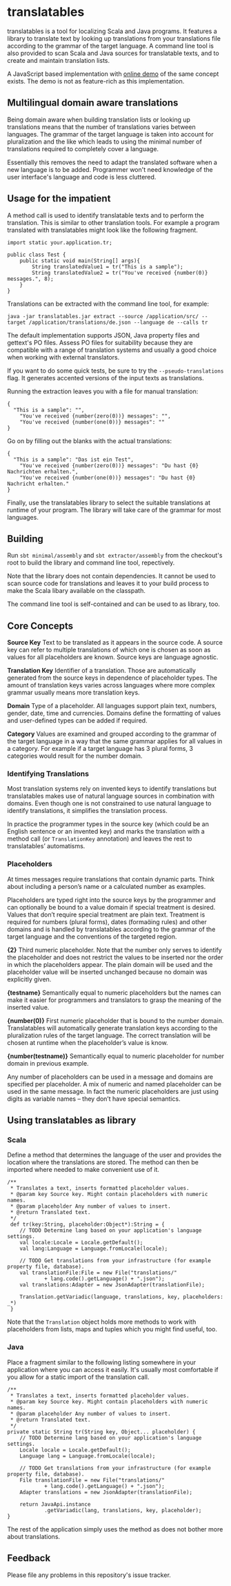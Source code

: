 translatables
=============

translatables is a tool for localizing Scala and Java programs. It features a library to translate text by looking up translations from your translations file according to the grammar of the target language. A command line tool is also provided to scan Scala and Java sources for translatable texts, and to create and maintain translation lists.

A JavaScript based implementation with [online demo](http://augustuskling.github.io/translatables-js/) of the same concept exists. The demo is not as feature-rich as this implementation.

Multilingual domain aware translations
--------------------------------------

Being domain aware when building translation lists or looking up translations means that the number of translations varies between languages. The grammar of the target language is taken into account for pluralization and the like which leads to using the minimal number of translations required to completely cover a language.

Essentially this removes the need to adapt the translated software when a new language is to be added. Programmer won't need knowledge of the user interface's language and code is less cluttered.

Usage for the impatient
-----------------------

A method call is used to identify translatable texts and to perform the translation. This is similar to other translation tools. For example a program translated with translatables might look like the following fragment.

```
import static your.application.tr;

public class Test {
	public static void main(String[] args){
		String translatedValue1 = tr("This is a sample");
		String translatedValue2 = tr("You've received {number(0)} messages.", 8);
	}
}

```

Translations can be extracted with the command line tool, for example:
```
java -jar translatables.jar extract --source /application/src/ --target /application/translations/de.json --language de --calls tr
```
The default implementation supports JSON, Java property files and gettext's PO files. Assess PO files for suitability because they are compatible with a range of translation systems and usually a good choice when working with external translators.

If you want to do some quick tests, be sure to try the `--pseudo-translations` flag. It generates accented versions of the input texts as translations.

Running the extraction leaves you with a file for manual translation:
```
{
  "This is a sample": "",
	"You've received {number(zero(0))} messages": "",
	"You've received {number(one(0))} messages": ""
}
```
Go on by filling out the blanks with the actual translations:
```
{
  "This is a sample": "Das ist ein Test",
	"You've received {number(zero(0))} messages": "Du hast {0} Nachrichten erhalten.",
	"You've received {number(one(0))} messages": "Du hast {0} Nachricht erhalten."
}
```
Finally, use the translatables library to select the suitable translations at runtime of your program. The library will take care of the grammar for most languages.

Building
--------
Run `sbt minimal/assembly` and `sbt extractor/assembly` from the checkout's root to build the library and command line tool, repectively.

Note that the library does not contain dependencies. It cannot be used to scan source code for translations and leaves it to your build process to make the Scala libary available on the classpath.

The command line tool is self-contained and can be used to as library, too.

Core Concepts
-------------

**Source Key** Text to be translated as it appears in the source code. A source key can refer to multiple translations of which one is chosen as soon as values for all placeholders are known. Source keys are language agnostic.

**Translation Key** Identifier of a translation. Those are automatically generated from the source keys in dependence of placeholder types. The amount of translation keys varies across languages where more complex grammar usually means more translation keys.

**Domain** Type of a placeholder. All languages support plain text, numbers, gender, date, time and currencies. Domains define the formatting of values and user-defined types can be added if required.

**Category** Values are examined and grouped according to the grammar of the target language in a way that the same grammar applies for all values in a category. For example if a target language has 3 plural forms, 3 categories would result for the number domain.

###  Identifying Translations

Most translation systems rely on invented keys to identify translations but translatables makes use of natural language sources in combination with domains. Even though one is not constrained to use natural language to identify translations, it simplifies the translation process.

In practice the programmer types in the source key (which could be an English sentence or an invented key) and marks the translation with a method call (or `TranslationKey` annotation) and leaves the rest to translatables’ automatisms.

### Placeholders

At times messages require translations that contain dynamic parts. Think about including a person’s name or a calculated number as examples.

Placeholders are typed right into the source keys by the programmer and can optionally be bound to a value domain if special treatment is desired. Values that don’t require special treatment are plain text. Treatment is required for numbers (plural forms), dates (formaing rules) and other domains and is handled by translatables according to the grammar of the target language and the conventions of the targeted region.

**{2}**  Third numeric placeholder. Note that the number only serves to identify the placeholder and does not restrict the values to be inserted nor the order in which the placeholders appear. The plain domain will be used and the placeholder value will be inserted unchanged because no domain was explicitly given.

**{testname}** Semantically equal to numeric placeholders but the names can make it easier for programmers and translators to grasp the meaning of the inserted value.

**{number(0)}** First numeric placeholder that is bound to the number domain. Translatables will automatically generate translation keys according to the pluralization rules of the target language. The correct translation will be chosen at runtime when the placeholder’s value is know.

**{number(testname)}** Semantically equal to numeric placeholder for number domain in previous example.

Any number of placeholders can be used in a message and domains are specified per placeholder. A mix of numeric and named placeholder can be used in the same message. In fact the numeric placeholders are just using digits as variable names – they don’t have special semantics.

Using translatables as library
------------------------------

### Scala

Define a method that determines the language of the user and provides the location where the translations are stored. The method can then be imported where needed to make convenient use of it.

```
/**
 * Translates a text, inserts formatted placeholder values.
 * @param key Source key. Might contain placeholders with numeric names.
 * @param placeholder Any number of values to insert.
 * @return Translated text.
 */
 def tr(key:String, placeholder:Object*):String = {
	// TODO Determine lang based on your application's language settings.
	val locale:Locale = Locale.getDefault();
	val lang:Language = Language.fromLocale(locale);

	// TODO Get translations from your infrastructure (for example property file, database).
	val translationFile:File = new File("translations/"
			+ lang.code().getLanguage() + ".json");
	val translations:Adapter = new JsonAdapter(translationFile);
	
	Translation.getVariadic(language, translations, key, placeholders: _*)
 }
```

Note that the `Translation` object holds more methods to work with placeholders from lists, maps and tuples which you might find useful, too.

### Java

Place a fragment similar to the following listing somewhere in your application where you can access it easily. It's usually most comfortable if you allow for a static import of the translation call.

```
/**
 * Translates a text, inserts formatted placeholder values.
 * @param key Source key. Might contain placeholders with numeric names.
 * @param placeholder Any number of values to insert.
 * @return Translated text.
 */
private static String tr(String key, Object... placeholder) {
	// TODO Determine lang based on your application's language settings.
	Locale locale = Locale.getDefault();
	Language lang = Language.fromLocale(locale);

	// TODO Get translations from your infrastructure (for example property file, database).
	File translationFile = new File("translations/"
			+ lang.code().getLanguage() + ".json");
	Adapter translations = new JsonAdapter(translationFile);

	return JavaApi.instance
			.getVariadic(lang, translations, key, placeholder);
}
```

The rest of the application simply uses the method as does not bother more about translations.

Feedback
--------

Please file any problems in this repository's issue tracker.
